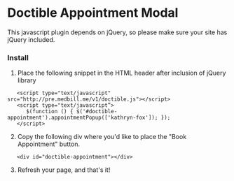 Doctible Appointment Modal
=========
This javascript plugin depends on jQuery, so please make sure your site has jQuery included.
 
### Install
 
1. Place the following snippet in the HTML header after inclusion of jQuery library
```
   <script type="text/javascript" src="http://pre.medbill.me/v1/doctible.js"></script>
   <script type="text/javascript”>
      $(function () { $('#doctible-appointment').appointmentPopup(['kathryn-fox']); });
   </script>
```
 
2. Copy the following div where you'd like to place the "Book Appointment" button.
 
```
   <div id="doctible-appointment"></div>
```
 
3. Refresh your page, and that's it!
